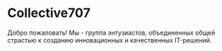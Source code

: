 # Collective707

Добро пожаловать! Мы - группа энтузиастов, объединенных общей страстью к созданию инновационных и качественных IT-решений.
